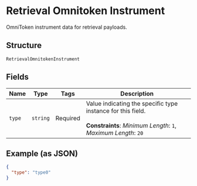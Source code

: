 
# Retrieval Omnitoken Instrument

OmniToken instrument data for retrieval payloads.

## Structure

`RetrievalOmnitokenInstrument`

## Fields

| Name | Type | Tags | Description |
|  --- | --- | --- | --- |
| `type` | `string` | Required | Value indicating the specific type instance for this field.<br><br>**Constraints**: *Minimum Length*: `1`, *Maximum Length*: `20` |

## Example (as JSON)

```json
{
  "type": "type0"
}
```

